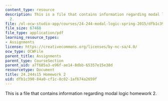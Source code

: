 ```yaml
---
content_type: resource
description: This is a file that contains information regarding modal logic homework
  2.
file: /ol-ocw-studio-app/courses/24-244-modal-logic-spring-2015/dfb1c39084a0cf1c8c021af674a2659f_MIT24_244S15_Homework2.pdf
file_size: 67468
file_type: application/pdf
learning_resource_types:
- Assignments
license: https://creativecommons.org/licenses/by-nc-sa/4.0/
ocw_type: OCWFile
parent_title: Assignments
parent_type: CourseSection
parent_uid: a7f685a3-e96f-ae14-8dbb-65357e15e38d
resourcetype: Document
title: 24.244s15 Homework 2
uid: dfb1c390-84a0-cf1c-8c02-1af674a2659f
---
```

This is a file that contains information regarding modal logic homework 2.